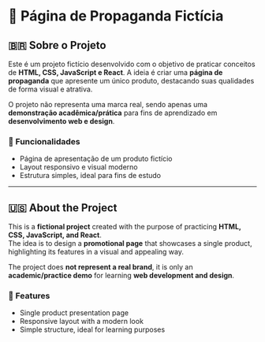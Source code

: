 # 📢 Página de Propaganda Fictícia

## 🇧🇷 Sobre o Projeto
Este é um projeto fictício desenvolvido com o objetivo de praticar conceitos de **HTML, CSS, JavaScript e React**.
A ideia é criar uma **página de propaganda** que apresente um único produto, destacando suas qualidades de forma visual e atrativa.  

O projeto não representa uma marca real, sendo apenas uma **demonstração acadêmica/prática** para fins de aprendizado em **desenvolvimento web e design**.

### 🔹 Funcionalidades
- Página de apresentação de um produto fictício  
- Layout responsivo e visual moderno   
- Estrutura simples, ideal para fins de estudo  

---

## 🇺🇸 About the Project
This is a **fictional project** created with the purpose of practicing **HTML, CSS, JavaScript, and React**.  
The idea is to design a **promotional page** that showcases a single product, highlighting its features in a visual and appealing way.  

The project does **not represent a real brand**, it is only an **academic/practice demo** for learning **web development and design**.

### 🔹 Features
- Single product presentation page  
- Responsive layout with a modern look   
- Simple structure, ideal for learning purposes  
